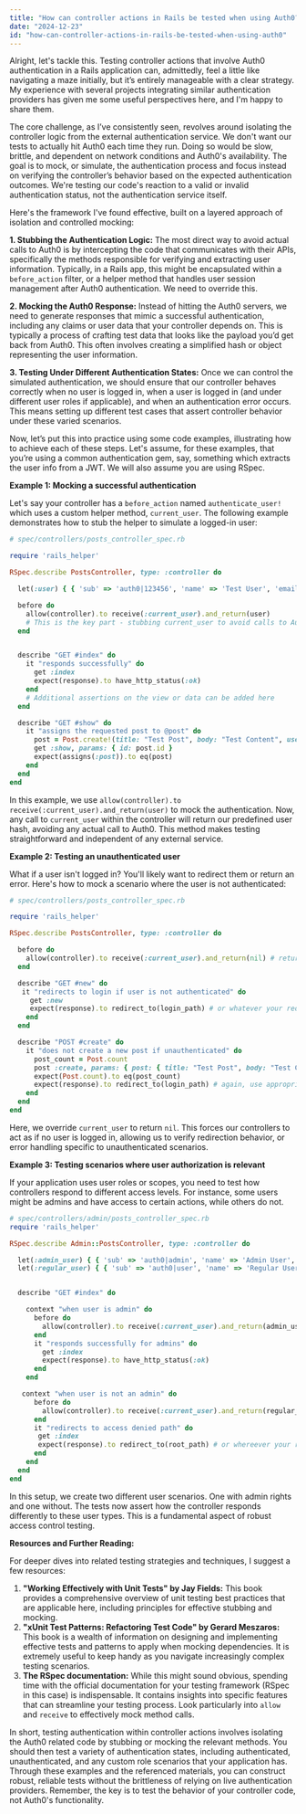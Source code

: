 ```yaml
---
title: "How can controller actions in Rails be tested when using Auth0?"
date: "2024-12-23"
id: "how-can-controller-actions-in-rails-be-tested-when-using-auth0"
---
```


Alright, let's tackle this. Testing controller actions that involve Auth0 authentication in a Rails application can, admittedly, feel a little like navigating a maze initially, but it’s entirely manageable with a clear strategy. My experience with several projects integrating similar authentication providers has given me some useful perspectives here, and I'm happy to share them.

The core challenge, as I’ve consistently seen, revolves around isolating the controller logic from the external authentication service. We don't want our tests to actually hit Auth0 each time they run. Doing so would be slow, brittle, and dependent on network conditions and Auth0's availability. The goal is to mock, or simulate, the authentication process and focus instead on verifying the controller’s behavior based on the expected authentication outcomes. We're testing our code's reaction to a valid or invalid authentication status, not the authentication service itself.

Here's the framework I've found effective, built on a layered approach of isolation and controlled mocking:

**1. Stubbing the Authentication Logic:** The most direct way to avoid actual calls to Auth0 is by intercepting the code that communicates with their APIs, specifically the methods responsible for verifying and extracting user information. Typically, in a Rails app, this might be encapsulated within a `before_action` filter, or a helper method that handles user session management after Auth0 authentication. We need to override this.

**2. Mocking the Auth0 Response:** Instead of hitting the Auth0 servers, we need to generate responses that mimic a successful authentication, including any claims or user data that your controller depends on. This is typically a process of crafting test data that looks like the payload you’d get back from Auth0. This often involves creating a simplified hash or object representing the user information.

**3. Testing Under Different Authentication States:** Once we can control the simulated authentication, we should ensure that our controller behaves correctly when no user is logged in, when a user is logged in (and under different user roles if applicable), and when an authentication error occurs. This means setting up different test cases that assert controller behavior under these varied scenarios.

Now, let’s put this into practice using some code examples, illustrating how to achieve each of these steps. Let's assume, for these examples, that you’re using a common authentication gem, say, something which extracts the user info from a JWT. We will also assume you are using RSpec.

**Example 1: Mocking a successful authentication**

Let's say your controller has a `before_action` named `authenticate_user!` which uses a custom helper method, `current_user`. The following example demonstrates how to stub the helper to simulate a logged-in user:

```ruby
# spec/controllers/posts_controller_spec.rb

require 'rails_helper'

RSpec.describe PostsController, type: :controller do

  let(:user) { { 'sub' => 'auth0|123456', 'name' => 'Test User', 'email' => 'test@example.com' } }

  before do
    allow(controller).to receive(:current_user).and_return(user)
    # This is the key part - stubbing current_user to avoid calls to Auth0
  end


  describe "GET #index" do
    it "responds successfully" do
      get :index
      expect(response).to have_http_status(:ok)
    end
    # Additional assertions on the view or data can be added here
  end

  describe "GET #show" do
    it "assigns the requested post to @post" do
      post = Post.create!(title: "Test Post", body: "Test Content", user_id: "auth0|123456" )
      get :show, params: { id: post.id }
      expect(assigns(:post)).to eq(post)
    end
  end
end
```

In this example, we use `allow(controller).to receive(:current_user).and_return(user)` to mock the authentication. Now, any call to `current_user` within the controller will return our predefined user hash, avoiding any actual call to Auth0. This method makes testing straightforward and independent of any external service.

**Example 2: Testing an unauthenticated user**

What if a user isn't logged in? You'll likely want to redirect them or return an error. Here's how to mock a scenario where the user is not authenticated:

```ruby
# spec/controllers/posts_controller_spec.rb

require 'rails_helper'

RSpec.describe PostsController, type: :controller do

  before do
    allow(controller).to receive(:current_user).and_return(nil) # returns nil when not logged in
  end

  describe "GET #new" do
   it "redirects to login if user is not authenticated" do
     get :new
     expect(response).to redirect_to(login_path) # or whatever your redirect path is
    end
  end

  describe "POST #create" do
    it "does not create a new post if unauthenticated" do
      post_count = Post.count
      post :create, params: { post: { title: "Test Post", body: "Test Content"} }
      expect(Post.count).to eq(post_count)
      expect(response).to redirect_to(login_path) # again, use appropriate path.
    end
  end
end
```

Here, we override `current_user` to return `nil`. This forces our controllers to act as if no user is logged in, allowing us to verify redirection behavior, or error handling specific to unauthenticated scenarios.

**Example 3: Testing scenarios where user authorization is relevant**

If your application uses user roles or scopes, you need to test how controllers respond to different access levels. For instance, some users might be admins and have access to certain actions, while others do not.

```ruby
# spec/controllers/admin/posts_controller_spec.rb
require 'rails_helper'

RSpec.describe Admin::PostsController, type: :controller do

  let(:admin_user) { { 'sub' => 'auth0|admin', 'name' => 'Admin User', 'email' => 'admin@example.com', 'roles' => ['admin'] } }
  let(:regular_user) { { 'sub' => 'auth0|user', 'name' => 'Regular User', 'email' => 'user@example.com', 'roles' => [] } }


  describe "GET #index" do

    context "when user is admin" do
      before do
        allow(controller).to receive(:current_user).and_return(admin_user)
      end
      it "responds successfully for admins" do
        get :index
        expect(response).to have_http_status(:ok)
      end
    end

   context "when user is not an admin" do
      before do
        allow(controller).to receive(:current_user).and_return(regular_user)
      end
      it "redirects to access denied path" do
       get :index
       expect(response).to redirect_to(root_path) # or whereever your redirect path is
      end
    end
  end
end
```

In this setup, we create two different user scenarios. One with admin rights and one without. The tests now assert how the controller responds differently to these user types. This is a fundamental aspect of robust access control testing.

**Resources and Further Reading:**

For deeper dives into related testing strategies and techniques, I suggest a few resources:

1.  **"Working Effectively with Unit Tests" by Jay Fields:** This book provides a comprehensive overview of unit testing best practices that are applicable here, including principles for effective stubbing and mocking.
2.  **"xUnit Test Patterns: Refactoring Test Code" by Gerard Meszaros:** This book is a wealth of information on designing and implementing effective tests and patterns to apply when mocking dependencies. It is extremely useful to keep handy as you navigate increasingly complex testing scenarios.
3.  **The RSpec documentation:** While this might sound obvious, spending time with the official documentation for your testing framework (RSpec in this case) is indispensable. It contains insights into specific features that can streamline your testing process. Look particularly into `allow` and `receive` to effectively mock method calls.

In short, testing authentication within controller actions involves isolating the Auth0 related code by stubbing or mocking the relevant methods. You should then test a variety of authentication states, including authenticated, unauthenticated, and any custom role scenarios that your application has. Through these examples and the referenced materials, you can construct robust, reliable tests without the brittleness of relying on live authentication providers. Remember, the key is to test the behavior of your controller code, not Auth0's functionality.
